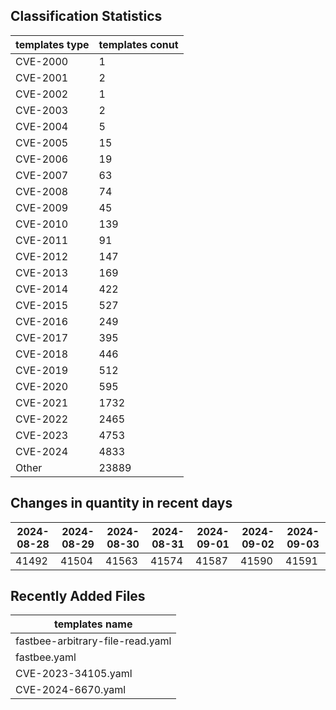 ## Classification Statistics
| templates type | templates conut | 
| --- | --- |
| CVE-2000 | 1 |
| CVE-2001 | 2 |
| CVE-2002 | 1 |
| CVE-2003 | 2 |
| CVE-2004 | 5 |
| CVE-2005 | 15 |
| CVE-2006 | 19 |
| CVE-2007 | 63 |
| CVE-2008 | 74 |
| CVE-2009 | 45 |
| CVE-2010 | 139 |
| CVE-2011 | 91 |
| CVE-2012 | 147 |
| CVE-2013 | 169 |
| CVE-2014 | 422 |
| CVE-2015 | 527 |
| CVE-2016 | 249 |
| CVE-2017 | 395 |
| CVE-2018 | 446 |
| CVE-2019 | 512 |
| CVE-2020 | 595 |
| CVE-2021 | 1732 |
| CVE-2022 | 2465 |
| CVE-2023 | 4753 |
| CVE-2024 | 4833 |
| Other | 23889 |
## Changes in quantity in recent days
|2024-08-28 | 2024-08-29 | 2024-08-30 | 2024-08-31 | 2024-09-01 | 2024-09-02 | 2024-09-03|
|--- | ------ | ------ | ------ | ------ | ------ | ---|
|41492 | 41504 | 41563 | 41574 | 41587 | 41590 | 41591|
## Recently Added Files
| templates name | 
| --- |
| fastbee-arbitrary-file-read.yaml |
| fastbee.yaml |
| CVE-2023-34105.yaml |
| CVE-2024-6670.yaml |
